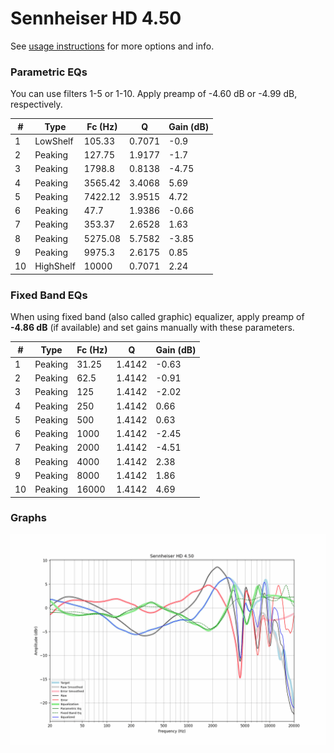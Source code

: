 # Sennheiser HD 4.50
See [usage instructions](https://github.com/jaakkopasanen/AutoEq#usage) for more options and info.

### Parametric EQs
You can use filters 1-5 or 1-10. Apply preamp of -4.60 dB or -4.99 dB, respectively.

|   # | Type      |   Fc (Hz) |      Q |   Gain (dB) |
|-----|-----------|-----------|--------|-------------|
|   1 | LowShelf  |    105.33 | 0.7071 |       -0.9  |
|   2 | Peaking   |    127.75 | 1.9177 |       -1.7  |
|   3 | Peaking   |   1798.8  | 0.8138 |       -4.75 |
|   4 | Peaking   |   3565.42 | 3.4068 |        5.69 |
|   5 | Peaking   |   7422.12 | 3.9515 |        4.72 |
|   6 | Peaking   |     47.7  | 1.9386 |       -0.66 |
|   7 | Peaking   |    353.37 | 2.6528 |        1.63 |
|   8 | Peaking   |   5275.08 | 5.7582 |       -3.85 |
|   9 | Peaking   |   9975.3  | 2.6175 |        0.85 |
|  10 | HighShelf |  10000    | 0.7071 |        2.24 |

### Fixed Band EQs
When using fixed band (also called graphic) equalizer, apply preamp of **-4.86 dB** (if available) and set gains manually with these parameters.

|   # | Type    |   Fc (Hz) |      Q |   Gain (dB) |
|-----|---------|-----------|--------|-------------|
|   1 | Peaking |     31.25 | 1.4142 |       -0.63 |
|   2 | Peaking |     62.5  | 1.4142 |       -0.91 |
|   3 | Peaking |    125    | 1.4142 |       -2.02 |
|   4 | Peaking |    250    | 1.4142 |        0.66 |
|   5 | Peaking |    500    | 1.4142 |        0.63 |
|   6 | Peaking |   1000    | 1.4142 |       -2.45 |
|   7 | Peaking |   2000    | 1.4142 |       -4.51 |
|   8 | Peaking |   4000    | 1.4142 |        2.38 |
|   9 | Peaking |   8000    | 1.4142 |        1.86 |
|  10 | Peaking |  16000    | 1.4142 |        4.69 |

### Graphs
![](./Sennheiser%20HD%204.50.png)
